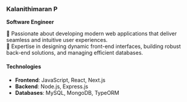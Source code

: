 ### **Kalanithimaran P**  
**Software Engineer**  

🚀 Passionate about developing modern web applications that deliver seamless and intuitive user experiences.  
🌟 Expertise in designing dynamic front-end interfaces, building robust back-end solutions, and managing efficient databases.  

#### **Technologies**  
- **Frontend**: JavaScript, React, Next.js  
- **Backend**: Node.js, Express.js  
- **Databases**: MySQL, MongoDB, TypeORM
  
